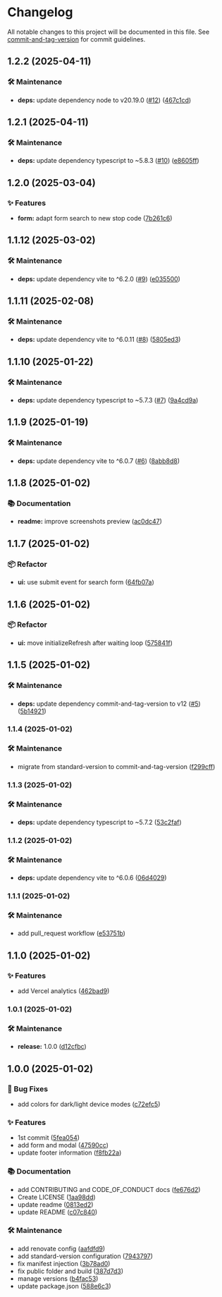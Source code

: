 # Changelog

All notable changes to this project will be documented in this file. See [commit-and-tag-version](https://github.com/absolute-version/commit-and-tag-version) for commit guidelines.

## 1.2.2 (2025-04-11)


### 🛠️ Maintenance

* **deps:** update dependency node to v20.19.0 ([#12](https://github.com/dimitrilahaye/nao-libre/issues/12)) ([467c1cd](https://github.com/dimitrilahaye/nao-libre/commit/467c1cd48ec34b909e037b88b705c924bb2a8257))

## 1.2.1 (2025-04-11)


### 🛠️ Maintenance

* **deps:** update dependency typescript to ~5.8.3 ([#10](https://github.com/dimitrilahaye/nao-libre/issues/10)) ([e8605ff](https://github.com/dimitrilahaye/nao-libre/commit/e8605ffb949f3801d4e525a3e4dd97ceb5928681))

## 1.2.0 (2025-03-04)


### ✨ Features

* **form:** adapt form search to new stop code ([7b261c6](https://github.com/dimitrilahaye/nao-libre/commit/7b261c695a036d78ed22ebab4361564cb3d7d41c))

## 1.1.12 (2025-03-02)


### 🛠️ Maintenance

* **deps:** update dependency vite to ^6.2.0 ([#9](https://github.com/dimitrilahaye/nao-libre/issues/9)) ([e035500](https://github.com/dimitrilahaye/nao-libre/commit/e035500bf1fdfd7fa3e4144f42d0d8f208ec0285))

## 1.1.11 (2025-02-08)


### 🛠️ Maintenance

* **deps:** update dependency vite to ^6.0.11 ([#8](https://github.com/dimitrilahaye/nao-libre/issues/8)) ([5805ed3](https://github.com/dimitrilahaye/nao-libre/commit/5805ed3d2cf55301d5bfae2a086dedb9338dee0f))

## 1.1.10 (2025-01-22)


### 🛠️ Maintenance

* **deps:** update dependency typescript to ~5.7.3 ([#7](https://github.com/dimitrilahaye/nao-libre/issues/7)) ([9a4cd9a](https://github.com/dimitrilahaye/nao-libre/commit/9a4cd9a7092d197b092b0caa0acc25c9d1a2e3b7))

## 1.1.9 (2025-01-19)


### 🛠️ Maintenance

* **deps:** update dependency vite to ^6.0.7 ([#6](https://github.com/dimitrilahaye/nao-libre/issues/6)) ([8abb8d8](https://github.com/dimitrilahaye/nao-libre/commit/8abb8d86737b608ed0ccd44db3897593dc6c12e5))

## 1.1.8 (2025-01-02)


### 📚 Documentation

* **readme:** improve screenshots preview ([ac0dc47](https://github.com/dimitrilahaye/nao-libre/commit/ac0dc47d753b5ebc30c789186963cb6cdfe88b95))

## 1.1.7 (2025-01-02)


### 📦 Refactor

* **ui:** use submit event for search form ([64fb07a](https://github.com/dimitrilahaye/nao-libre/commit/64fb07ab0d9a52c1056616dfee1b7d36ba4faab7))

## 1.1.6 (2025-01-02)


### 📦 Refactor

* **ui:** move initializeRefresh after waiting loop ([575841f](https://github.com/dimitrilahaye/nao-libre/commit/575841f6b42a41a2c8ccefc36e0fe2f995f8c915))

## 1.1.5 (2025-01-02)


### 🛠️ Maintenance

* **deps:** update dependency commit-and-tag-version to v12 ([#5](https://github.com/dimitrilahaye/nao-libre/issues/5)) ([5b14921](https://github.com/dimitrilahaye/nao-libre/commit/5b149212bbba75ca666c7774b342eebb2e05388d))

### 1.1.4 (2025-01-02)


### 🛠️ Maintenance

* migrate from standard-version to commit-and-tag-version ([f299cff](https://github.com/dimitrilahaye/nao-libre/commit/f299cff0129c8525b24857e259a6b63e40a1bb93))

### 1.1.3 (2025-01-02)


### 🛠️ Maintenance

* **deps:** update dependency typescript to ~5.7.2 ([53c2faf](https://github.com/dimitrilahaye/nao-libre/commit/53c2fafcbffd890063c0606db9c0be0f62d8ca0b))

### 1.1.2 (2025-01-02)


### 🛠️ Maintenance

* **deps:** update dependency vite to ^6.0.6 ([06d4029](https://github.com/dimitrilahaye/nao-libre/commit/06d4029cd8d99823bee014dbff16a2fb1d007102))

### 1.1.1 (2025-01-02)


### 🛠️ Maintenance

* add pull_request workflow ([e53751b](https://github.com/dimitrilahaye/nao-libre/commit/e53751b565f734cce8ec4327c45e950af7c108c5))

## 1.1.0 (2025-01-02)


### ✨ Features

* add Vercel analytics ([462bad9](https://github.com/dimitrilahaye/nao-libre/commit/462bad9da0482957d17b00cb20104c59a0895a70))

### 1.0.1 (2025-01-02)


### 🛠️ Maintenance

* **release:** 1.0.0 ([d12cfbc](https://github.com/dimitrilahaye/nao-libre/commit/d12cfbc883f4a453a050fe77389dbea2cecb3570))

## 1.0.0 (2025-01-02)


### 🐛 Bug Fixes

* add colors for dark/light device modes ([c72efc5](https://github.com/dimitrilahaye/nao-libre/commit/c72efc5c25c97147f72829a1c9278d64424728b2))


### ✨ Features

* 1st commit ([5fea054](https://github.com/dimitrilahaye/nao-libre/commit/5fea05451fe28324c18790150f1c732931050b9b))
* add form and modal ([47590cc](https://github.com/dimitrilahaye/nao-libre/commit/47590cc45e7f243334dd5275d742db83c5dea3c0))
* update footer information ([f8fb22a](https://github.com/dimitrilahaye/nao-libre/commit/f8fb22a538bdd1678c2ec770261536b0465e6799))


### 📚 Documentation

* add CONTRIBUTING and CODE_OF_CONDUCT docs ([fe676d2](https://github.com/dimitrilahaye/nao-libre/commit/fe676d2ca5e3a4e5fd68784e1051cb56a8a23ce5))
* Create LICENSE ([1aa98dd](https://github.com/dimitrilahaye/nao-libre/commit/1aa98ddde7ced778156b8cfd001774b5fcc05a9d))
* update readme ([0813ed2](https://github.com/dimitrilahaye/nao-libre/commit/0813ed2ba0fa6ea5bdc7f67a1008ce3961281d85))
* update README ([c07c840](https://github.com/dimitrilahaye/nao-libre/commit/c07c840ae9f68e0488d498bce1e69c6b3c053c58))


### 🛠️ Maintenance

* add renovate config ([aafdfd9](https://github.com/dimitrilahaye/nao-libre/commit/aafdfd95e8db97ba3ca8c60bdeeb7f04cf73e2f0))
* add standard-version configuration ([7943797](https://github.com/dimitrilahaye/nao-libre/commit/794379718d47e90e8483faa1fa968af06f4ac5d2))
* fix manifest injection ([3b78ad0](https://github.com/dimitrilahaye/nao-libre/commit/3b78ad080033f72c8cec4eade5102310a5186bdc))
* fix public folder and build ([387d7d3](https://github.com/dimitrilahaye/nao-libre/commit/387d7d3034bedc574aa93084e99262d9d5d991d6))
* manage versions ([b4fac53](https://github.com/dimitrilahaye/nao-libre/commit/b4fac535aa4f1dc1d79bb9685b694b645dce46df))
* update package.json ([588e6c3](https://github.com/dimitrilahaye/nao-libre/commit/588e6c35e58f6ca6da5d1945d3f869c308a340e2))
